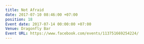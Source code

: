 ```yaml
---
title: Not Afraid
date: 2017-07-10 08:46:00 +07:00
position: 18
Event date: 2017-07-14 00:00:00 +07:00
Venue: Dragonfly Bar
Event URL: https://www.facebook.com/events/113751669254224/
---
```


